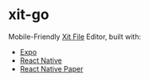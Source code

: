 # xit-go
Mobile-Friendly [Xit File](https://xit.jotaen.net/) Editor, built with:
* [Expo](https://docs.expo.dev/)
* [React Native](https://reactnative.dev/)
* [React Native Paper](https://callstack.github.io/react-native-paper/)
